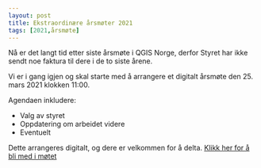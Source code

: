 ```yaml
---
layout: post
title: Ekstraordinære årsmøter 2021
tags: [2021,årsmøte]
---
```


Nå er det langt tid etter siste årsmøte i QGIS Norge, derfor Styret har ikke sendt noe faktura til dere i de to siste årene. 

Vi er i gang igjen og skal starte med å arrangere et digitalt årsmøte den 25. mars 2021 klokken 11:00. 

Agendaen inkludere:

+ Valg av styret
+ Oppdatering om arbeidet videre
+ Eventuelt

Dette arrangeres digitalt, og dere er velkommen for å delta. [Klikk her for å bli med i møtet](https://teams.microsoft.com/l/meetup-join/19%3ameeting_YjM5OWJkMzYtYmRlOS00ODRlLThjMmUtODUwOGJlMDIzNGRk%40thread.v2/0?context=%7b%22Tid%22%3a%220591ba1f-7671-4e03-9b2f-b1800a28a4ff%22%2c%22Oid%22%3a%22fa55e511-83cc-4af4-af99-f48ff78b2b66%22%7d) 
